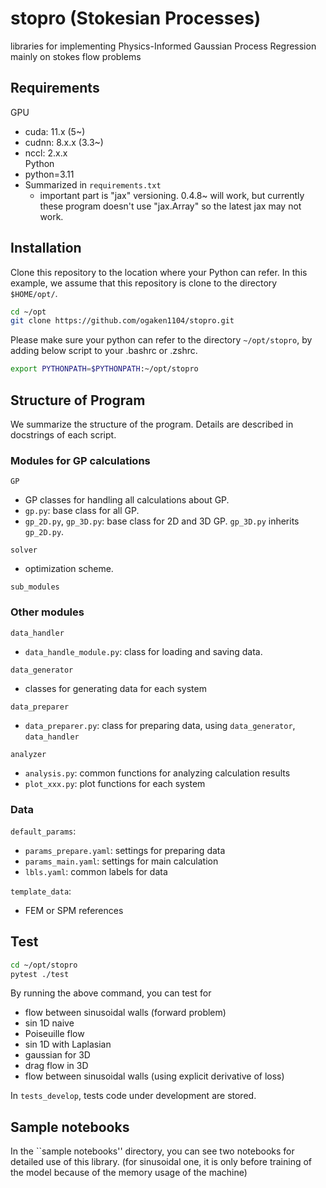 # stopro (Stokesian Processes)
libraries for implementing Physics-Informed Gaussian Process Regression mainly on stokes flow problems

## Requirements
GPU
- cuda: 11.x (5~)
- cudnn: 8.x.x (3.3~)
- nccl: 2.x.x  
Python
- python=3.11
- Summarized in `requirements.txt`
  - important part is "jax" versioning. 0.4.8~ will work, but currently these program doesn't use "jax.Array" so the latest jax may not work.

  
## Installation
Clone this repository to the location where your Python can refer.
In this example, we assume that this repository is clone to the directory `$HOME/opt/`.
```bash
cd ~/opt
git clone https://github.com/ogaken1104/stopro.git
```
Please make sure your python can refer to the directory `~/opt/stopro`, by adding below script to your .bashrc or .zshrc.
```bash
export PYTHONPATH=$PYTHONPATH:~/opt/stopro
```

## Structure of Program
We summarize the structure of the program. Details are described in docstrings of each script.
### Modules for GP calculations
`GP`
- GP classes for handling all calculations about GP.
- `gp.py`: base class for all GP.
- `gp_2D.py`, `gp_3D.py`: base class for 2D and 3D GP. `gp_3D.py` inherits `gp_2D.py`.

`solver`
- optimization scheme.

`sub_modules`

### Other modules
`data_handler`
- `data_handle_module.py`: class for loading and saving data.

`data_generator`
- classes for generating data for each system

`data_preparer`
- `data_preparer.py`: class for preparing data, using `data_generator`, `data_handler`

`analyzer`
- `analysis.py`: common functions for analyzing calculation results
- `plot_xxx.py`: plot functions for each system

### Data
`default_params`: 
- `params_prepare.yaml`: settings for preparing data
- `params_main.yaml`: settings for main calculation
- `lbls.yaml`: common labels for data

`template_data`:
- FEM or SPM references

## Test
```bash
cd ~/opt/stopro
pytest ./test
```
By running the above command, you can test for
- flow between sinusoidal walls (forward problem)
- sin 1D naive
- Poiseuille flow
- sin 1D with Laplasian
- gaussian for 3D
- drag flow in 3D
- flow between sinusoidal walls (using explicit derivative of loss)

In `tests_develop`, tests code under development are stored.

## Sample notebooks
In the ``sample notebooks'' directory, you can see two notebooks for detailed use of this library. (for sinusoidal one, it is only before training of the model because of the memory usage of the machine)



<!-- # MEMO
## confirm algorithm for implementing BBMM

1. preapare data
2. setup func to calc loss and gradient of loss
   1. setup func to calculate covariance matrix
   2. setup func to calculate matrix-matri multiplication
3. training
   1. calculate gradient of loss and loss to update hyperparameters
   2. check convergence
4. prediction
   1. calculate mean and variance of prediction

## what to develop
- algorithm to calculate loss and gradient of loss
- algorithm to calculate mean and variance of prediction
  
## Todo
- implement prediction
  - calc $K_{XX}^{-1}\boldsymbol{y}, K_{XX}^{-1}\boldsymbol{k}_{Xx^*}$ by bbmm
- implement loss and gradient of loss
  - calc the log deterninant for loss
  - calc the trace term for gradient of loss -->
